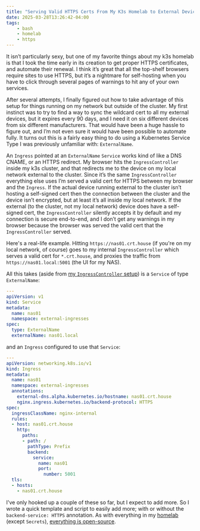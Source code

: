 ```yaml
---
title: "Serving Valid HTTPS Certs From My K3s Homelab to External Devices Using ExternalName Services"
date: 2025-03-28T13:26:42-04:00
tags:
    - bash
    - homelab
    - https
---
```


It isn’t particularly sexy, but one of my favorite things about my k3s homelab is that I took the time early in its creation to get proper HTTPS certificates, and automate their renewal. I think it’s great that all the top-shelf browsers require sites to use HTTPS, but it’s a nightmare for self-hosting when you have to click through several pages of warnings to hit any of your own services.

After several attempts, I finally figured out how to take advantage of this setup for things running on my network but outside of the cluster.  My first instinct was to try to find a way to sync the wildcard cert to all my external devices, but it expires every 90 days, and I need it on six different devices from six different manufacturers. That would have been a huge hassle to figure out, and I’m not even sure it would have been possible to automate fully. It turns out this is a fairly easy thing to do using a Kubernetes Service Type I was previously unfamiliar with: `ExternalName`.

An `Ingress` pointed at an `ExternalName` `Service` works kind of like a DNS CNAME, or an HTTPS redirect. My browser hits the `IngressController` inside my k3s cluster, and that redirects me to the device on my local network external to the cluster. Since it’s the same `IngressController` everything else uses I’m served a valid cert for HTTPS between my browser and the `Ingress`. If the actual device running external to the cluster isn’t hosting a self-signed cert then the connection between the cluster and the device isn’t encrypted, but at least it’s all inside my local network. If the external (to the cluster, not my local network) device does have a self-signed cert, the `IngressController` silently accepts it by default and my connection is secure end-to-end, and I don’t get any warnings in my browser because the browser was served the valid cert that the `IngressController` served.

Here's a real-life example. Hitting `https://nas01.crt.house` (if you're on my local network, of course) goes to my internal `IngressController` which serves a valid cert for `*.crt.house`, and proxies the traffic from `https://nas01.local:5001` (the UI for my NAS).

All this takes (aside from [my `IngressController` setup](https://github.com/charlesthomas/homelab-nginx-internal/)) is a `Service` of type `ExternalName`:

```yaml
---
apiVersion: v1
kind: Service
metadata:
  name: nas01
  namespace: external-ingresses
spec:
  type: ExternalName
  externalName: nas01.local
```

and an `Ingress` configured to use that `Service`:

```yaml
---
apiVersion: networking.k8s.io/v1
kind: Ingress
metadata:
  name: nas01
  namespace: external-ingresses
  annotations:
    external-dns.alpha.kubernetes.io/hostname: nas01.crt.house
    nginx.ingress.kubernetes.io/backend-protocol: HTTPS
spec:
  ingressClassName: nginx-internal
  rules:
  - host: nas01.crt.house
    http:
      paths:
      - path: /
        pathType: Prefix
        backend:
          service:
            name: nas01
            port:
              number: 5001
  tls:
  - hosts:
    - nas01.crt.house
```

I've only hooked up a couple of these so far, but I expect to add more. So I wrote a quick template and script to easily add more; with or without the `backend-service: HTTPS` annotation. As with everything in my [homelab](https://github.com/charlesthomas/homelab) (except `Secrets`), [everything is open-source](https://github.com/charlesthomas/homelab-external-ingresses).
